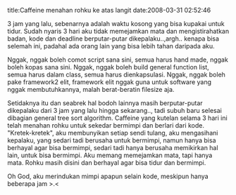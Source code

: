 title:Caffeine menahan rohku ke atas langit
date:2008-03-31 02:52:46

3 jam yang lalu, sebenarnya adalah waktu kosong yang bisa kupakai untuk tidur. Sudah nyaris 3 hari aku tidak memejamkan mata dan mengistirahatkan badan, kode dan deadline berputar-putar dikepalaku..,argh.. kenapa bisa selemah ini, padahal ada orang lain yang bisa lebih tahan daripada aku.

Nggak, nggak boleh comot script sana sini, semua harus hand made, nggak boleh kopas sana sini. Nggak, nggak boleh build general function list, semua harus dalam class, semua harus dienkapsulasi. Nggak, nggak boleh pake framework2 elit, framework elit nggak guna untuk software yang nggak membutuhkannya, malah berat-beratin filesize aja.

Setidaknya itu dan seabrek hal bodoh lainnya masih berputar-putar dikepalaku dari 3 jam yang lalu hingga sekarang.., tadi subuh baru selesai dibagian general tree sort algorithm. Caffeine yang kutelan selama 3 hari ini telah menahan rohku untuk sekedar bermimpi dan berlari dari kode. "Kretek-kretek", aku membunyikan setiap sendi tulang, aku mengasihani kepalaku, yang sedari tadi berusaha untuk bermimpi, namun hanya bisa berhayal agar bisa bermimpi, sedari tadi hanya berusaha memikirkan hal lain, untuk bisa bermimpi. Aku memang memejamkan mata, tapi hanya mata. Rohku masih disini dan berhayal agar bisa tidur dan bermimpi.

Oh God, aku merindukan mimpi apapun selain kode, meskipun hanya beberapa jam &gt;.&lt;
